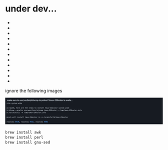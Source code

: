 # under dev...
- 
- 
- 
- 
- 
- 
- 
- 
- 
- 
- 
- 
ignore the following images


![](../../z/aharo24%202023-01-21%20at%208.04.01%20PM.png)


``` brew
brew install awk
brew install perl
brew install gnu-sed
```
















